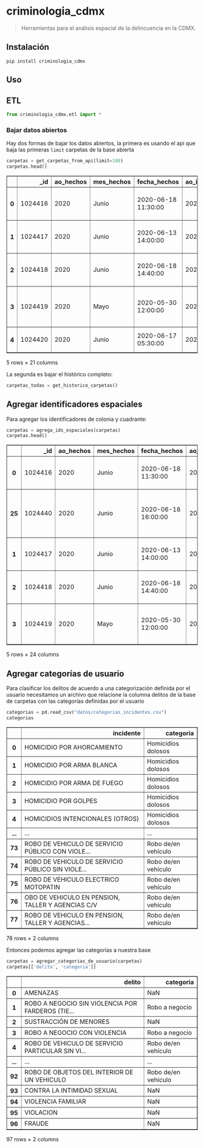 # criminologia_cdmx
> Herramientas para el análisis espacial de la delincuencia en la CDMX.


## Instalación

`pip install criminologia_cdmx`

## Uso

## ETL
````Python
from criminologia_cdmx.etl import *
````

### Bajar datos abiertos

Hay dos formas de bajar los datos abiertos, la primera es usando el api que baja las primeras `limit` carpetas de la base abierta

```python
carpetas = get_carpetas_from_api(limit=100)
carpetas.head()
```




<div>
<style scoped>
    .dataframe tbody tr th:only-of-type {
        vertical-align: middle;
    }

    .dataframe tbody tr th {
        vertical-align: top;
    }

    .dataframe thead th {
        text-align: right;
    }
</style>
<table border="1" class="dataframe">
  <thead>
    <tr style="text-align: right;">
      <th></th>
      <th>_id</th>
      <th>ao_hechos</th>
      <th>mes_hechos</th>
      <th>fecha_hechos</th>
      <th>ao_inicio</th>
      <th>mes_inicio</th>
      <th>fecha_inicio</th>
      <th>delito</th>
      <th>fiscalia</th>
      <th>agencia</th>
      <th>...</th>
      <th>categoria_delito</th>
      <th>calle_hechos</th>
      <th>calle_hechos2</th>
      <th>colonia_hechos</th>
      <th>alcaldia_hechos</th>
      <th>competencia</th>
      <th>longitud</th>
      <th>latitud</th>
      <th>tempo</th>
      <th>geometry</th>
    </tr>
  </thead>
  <tbody>
    <tr>
      <th>0</th>
      <td>1024416</td>
      <td>2020</td>
      <td>Junio</td>
      <td>2020-06-18 11:30:00</td>
      <td>2020</td>
      <td>Junio</td>
      <td>2020-06-18T15:41:11</td>
      <td>AMENAZAS</td>
      <td>FISCALÍA DE INVESTIGACIÓN TERRITORIAL EN BENIT...</td>
      <td>BJ-3</td>
      <td>...</td>
      <td>DELITO DE BAJO IMPACTO</td>
      <td>MIGUEL LAURENT</td>
      <td>NaN</td>
      <td>LETRÁN VALLE</td>
      <td>BENITO JUAREZ</td>
      <td>NaN</td>
      <td>-99.1615631604095</td>
      <td>19.3745426161242</td>
      <td>NaN</td>
      <td>POINT (-99.16156 19.37454)</td>
    </tr>
    <tr>
      <th>1</th>
      <td>1024417</td>
      <td>2020</td>
      <td>Junio</td>
      <td>2020-06-13 14:00:00</td>
      <td>2020</td>
      <td>Junio</td>
      <td>2020-06-18T15:42:35</td>
      <td>SUSTRACCIÓN DE MENORES</td>
      <td>FISCALÍA DE INVESTIGACIÓN TERRITORIAL EN IZTAC...</td>
      <td>IZC-2</td>
      <td>...</td>
      <td>DELITO DE BAJO IMPACTO</td>
      <td>TLACOTAL C</td>
      <td>NaN</td>
      <td>GABRIEL RAMOS MILLÁN SECCIÓN TLACOTAL</td>
      <td>IZTACALCO</td>
      <td>NaN</td>
      <td>-99.105716711431</td>
      <td>19.3953360477985</td>
      <td>NaN</td>
      <td>POINT (-99.10572 19.39534)</td>
    </tr>
    <tr>
      <th>2</th>
      <td>1024418</td>
      <td>2020</td>
      <td>Junio</td>
      <td>2020-06-18 14:40:00</td>
      <td>2020</td>
      <td>Junio</td>
      <td>2020-06-18T15:42:41</td>
      <td>ROBO A NEGOCIO CON VIOLENCIA</td>
      <td>FISCALÍA DE INVESTIGACIÓN TERRITORIAL EN IZTAP...</td>
      <td>IZP-6</td>
      <td>...</td>
      <td>ROBO A NEGOCIO CON VIOLENCIA</td>
      <td>AV. DEL ARBOL</td>
      <td>HORTENCIA</td>
      <td>LOMAS DE SAN LORENZO</td>
      <td>IZTAPALAPA</td>
      <td>NaN</td>
      <td>-99.0689250062205</td>
      <td>19.3157102852289</td>
      <td>NaN</td>
      <td>POINT (-99.06893 19.31571)</td>
    </tr>
    <tr>
      <th>3</th>
      <td>1024419</td>
      <td>2020</td>
      <td>Mayo</td>
      <td>2020-05-30 12:00:00</td>
      <td>2020</td>
      <td>Junio</td>
      <td>2020-06-18T15:45:31</td>
      <td>ROBO DE VEHICULO DE SERVICIO PARTICULAR SIN VI...</td>
      <td>FISCALÍA DE INVESTIGACIÓN TERRITORIAL EN IZTAP...</td>
      <td>IZP-5</td>
      <td>...</td>
      <td>ROBO DE VEHÍCULO CON Y SIN VIOLENCIA</td>
      <td>NAUTLA</td>
      <td>NaN</td>
      <td>SAN JUAN XALPA</td>
      <td>IZTAPALAPA</td>
      <td>NaN</td>
      <td>-99.0847959998612</td>
      <td>19.3354113029671</td>
      <td>NaN</td>
      <td>POINT (-99.08480 19.33541)</td>
    </tr>
    <tr>
      <th>4</th>
      <td>1024420</td>
      <td>2020</td>
      <td>Junio</td>
      <td>2020-06-17 05:30:00</td>
      <td>2020</td>
      <td>Junio</td>
      <td>2020-06-18T15:46:08</td>
      <td>ROBO DE ACCESORIOS DE AUTO</td>
      <td>AGENCIA DE DENUNCIA DIGITAL</td>
      <td>CEN-1</td>
      <td>...</td>
      <td>DELITO DE BAJO IMPACTO</td>
      <td>UNION</td>
      <td>12 DE OCTUBRE</td>
      <td>ESCANDÓN I SECCIÓN</td>
      <td>MIGUEL HIDALGO</td>
      <td>NaN</td>
      <td>-99.1753293004536</td>
      <td>19.3993953040539</td>
      <td>NaN</td>
      <td>POINT (-99.17533 19.39940)</td>
    </tr>
  </tbody>
</table>
<p>5 rows × 21 columns</p>
</div>



La segunda es bajar el histórico completo:

````Python
carpetas_todas = get_historico_carpetas()
````

## Agregar identificadores espaciales

Para agregar los identificadores de colonia y cuadrante:

```python
carpetas = agrega_ids_espaciales(carpetas)
carpetas.head()
```




<div>
<style scoped>
    .dataframe tbody tr th:only-of-type {
        vertical-align: middle;
    }

    .dataframe tbody tr th {
        vertical-align: top;
    }

    .dataframe thead th {
        text-align: right;
    }
</style>
<table border="1" class="dataframe">
  <thead>
    <tr style="text-align: right;">
      <th></th>
      <th>_id</th>
      <th>ao_hechos</th>
      <th>mes_hechos</th>
      <th>fecha_hechos</th>
      <th>ao_inicio</th>
      <th>mes_inicio</th>
      <th>fecha_inicio</th>
      <th>delito</th>
      <th>fiscalia</th>
      <th>agencia</th>
      <th>...</th>
      <th>colonia_hechos</th>
      <th>alcaldia_hechos</th>
      <th>competencia</th>
      <th>longitud</th>
      <th>latitud</th>
      <th>tempo</th>
      <th>geometry</th>
      <th>colonia_cve</th>
      <th>colonia_nombre</th>
      <th>cuadrante_id</th>
    </tr>
  </thead>
  <tbody>
    <tr>
      <th>0</th>
      <td>1024416</td>
      <td>2020</td>
      <td>Junio</td>
      <td>2020-06-18 11:30:00</td>
      <td>2020</td>
      <td>Junio</td>
      <td>2020-06-18T15:41:11</td>
      <td>AMENAZAS</td>
      <td>FISCALÍA DE INVESTIGACIÓN TERRITORIAL EN BENIT...</td>
      <td>BJ-3</td>
      <td>...</td>
      <td>LETRÁN VALLE</td>
      <td>BENITO JUAREZ</td>
      <td>NaN</td>
      <td>-99.1615631604095</td>
      <td>19.3745426161242</td>
      <td>NaN</td>
      <td>POINT (-99.16156 19.37454)</td>
      <td>932</td>
      <td>LETRAN VALLE</td>
      <td>013</td>
    </tr>
    <tr>
      <th>25</th>
      <td>1024440</td>
      <td>2020</td>
      <td>Junio</td>
      <td>2020-06-18 16:00:00</td>
      <td>2020</td>
      <td>Junio</td>
      <td>2020-06-18T16:25:08</td>
      <td>ROBO A NEGOCIO SIN VIOLENCIA POR FARDEROS (TIE...</td>
      <td>FISCALÍA DE INVESTIGACIÓN TERRITORIAL EN BENIT...</td>
      <td>BJ-2</td>
      <td>...</td>
      <td>SANTA CRUZ ATOYAC</td>
      <td>BENITO JUAREZ</td>
      <td>NaN</td>
      <td>-99.1644768802292</td>
      <td>19.3708053008306</td>
      <td>NaN</td>
      <td>POINT (-99.16448 19.37081)</td>
      <td>927</td>
      <td>STA CRUZ ATOYAC</td>
      <td>013</td>
    </tr>
    <tr>
      <th>1</th>
      <td>1024417</td>
      <td>2020</td>
      <td>Junio</td>
      <td>2020-06-13 14:00:00</td>
      <td>2020</td>
      <td>Junio</td>
      <td>2020-06-18T15:42:35</td>
      <td>SUSTRACCIÓN DE MENORES</td>
      <td>FISCALÍA DE INVESTIGACIÓN TERRITORIAL EN IZTAC...</td>
      <td>IZC-2</td>
      <td>...</td>
      <td>GABRIEL RAMOS MILLÁN SECCIÓN TLACOTAL</td>
      <td>IZTACALCO</td>
      <td>NaN</td>
      <td>-99.105716711431</td>
      <td>19.3953360477985</td>
      <td>NaN</td>
      <td>POINT (-99.10572 19.39534)</td>
      <td>898</td>
      <td>TLACOTAL RAMOS MILLAN</td>
      <td>025</td>
    </tr>
    <tr>
      <th>2</th>
      <td>1024418</td>
      <td>2020</td>
      <td>Junio</td>
      <td>2020-06-18 14:40:00</td>
      <td>2020</td>
      <td>Junio</td>
      <td>2020-06-18T15:42:41</td>
      <td>ROBO A NEGOCIO CON VIOLENCIA</td>
      <td>FISCALÍA DE INVESTIGACIÓN TERRITORIAL EN IZTAP...</td>
      <td>IZP-6</td>
      <td>...</td>
      <td>LOMAS DE SAN LORENZO</td>
      <td>IZTAPALAPA</td>
      <td>NaN</td>
      <td>-99.0689250062205</td>
      <td>19.3157102852289</td>
      <td>NaN</td>
      <td>POINT (-99.06893 19.31571)</td>
      <td>389</td>
      <td>SAN LORENZO TEZONCO (PBLO)</td>
      <td>017</td>
    </tr>
    <tr>
      <th>3</th>
      <td>1024419</td>
      <td>2020</td>
      <td>Mayo</td>
      <td>2020-05-30 12:00:00</td>
      <td>2020</td>
      <td>Junio</td>
      <td>2020-06-18T15:45:31</td>
      <td>ROBO DE VEHICULO DE SERVICIO PARTICULAR SIN VI...</td>
      <td>FISCALÍA DE INVESTIGACIÓN TERRITORIAL EN IZTAP...</td>
      <td>IZP-5</td>
      <td>...</td>
      <td>SAN JUAN XALPA</td>
      <td>IZTAPALAPA</td>
      <td>NaN</td>
      <td>-99.0847959998612</td>
      <td>19.3354113029671</td>
      <td>NaN</td>
      <td>POINT (-99.08480 19.33541)</td>
      <td>1413</td>
      <td>SAN JUAN XALPA I</td>
      <td>013</td>
    </tr>
  </tbody>
</table>
<p>5 rows × 24 columns</p>
</div>



## Agregar categorías de usuario

Para clasificar los delitos de acuerdo a una categorización definida por el usuario necesitamos un archivo que relacione la columna delitos de la base de carpetas con las categorías definidas por el usuario

```python
categorias = pd.read_csv("datos/categorias_incidentes.csv")
categorias
```




<div>
<style scoped>
    .dataframe tbody tr th:only-of-type {
        vertical-align: middle;
    }

    .dataframe tbody tr th {
        vertical-align: top;
    }

    .dataframe thead th {
        text-align: right;
    }
</style>
<table border="1" class="dataframe">
  <thead>
    <tr style="text-align: right;">
      <th></th>
      <th>incidente</th>
      <th>categoria</th>
    </tr>
  </thead>
  <tbody>
    <tr>
      <th>0</th>
      <td>HOMICIDIO POR AHORCAMIENTO</td>
      <td>Homicidios dolosos</td>
    </tr>
    <tr>
      <th>1</th>
      <td>HOMICIDIO POR ARMA BLANCA</td>
      <td>Homicidios dolosos</td>
    </tr>
    <tr>
      <th>2</th>
      <td>HOMICIDIO POR ARMA DE FUEGO</td>
      <td>Homicidios dolosos</td>
    </tr>
    <tr>
      <th>3</th>
      <td>HOMICIDIO POR GOLPES</td>
      <td>Homicidios dolosos</td>
    </tr>
    <tr>
      <th>4</th>
      <td>HOMICIDIOS INTENCIONALES (OTROS)</td>
      <td>Homicidios dolosos</td>
    </tr>
    <tr>
      <th>...</th>
      <td>...</td>
      <td>...</td>
    </tr>
    <tr>
      <th>73</th>
      <td>ROBO DE VEHICULO DE SERVICIO PÚBLICO CON VIOLE...</td>
      <td>Robo de/en vehículo</td>
    </tr>
    <tr>
      <th>74</th>
      <td>ROBO DE VEHICULO DE SERVICIO PÚBLICO SIN VIOLE...</td>
      <td>Robo de/en vehículo</td>
    </tr>
    <tr>
      <th>75</th>
      <td>ROBO DE VEHICULO ELECTRICO MOTOPATIN</td>
      <td>Robo de/en vehículo</td>
    </tr>
    <tr>
      <th>76</th>
      <td>OBO DE VEHICULO EN PENSION, TALLER Y AGENCIAS C/V</td>
      <td>Robo de/en vehículo</td>
    </tr>
    <tr>
      <th>77</th>
      <td>ROBO DE VEHICULO EN PENSION, TALLER Y AGENCIAS...</td>
      <td>Robo de/en vehículo</td>
    </tr>
  </tbody>
</table>
<p>78 rows × 2 columns</p>
</div>



Entonces podemos agregar las categorías a nuestra base

```python
carpetas = agregar_categorias_de_usuario(carpetas)
carpetas[['delito', 'categoria']]
```




<div>
<style scoped>
    .dataframe tbody tr th:only-of-type {
        vertical-align: middle;
    }

    .dataframe tbody tr th {
        vertical-align: top;
    }

    .dataframe thead th {
        text-align: right;
    }
</style>
<table border="1" class="dataframe">
  <thead>
    <tr style="text-align: right;">
      <th></th>
      <th>delito</th>
      <th>categoria</th>
    </tr>
  </thead>
  <tbody>
    <tr>
      <th>0</th>
      <td>AMENAZAS</td>
      <td>NaN</td>
    </tr>
    <tr>
      <th>1</th>
      <td>ROBO A NEGOCIO SIN VIOLENCIA POR FARDEROS (TIE...</td>
      <td>Robo a negocio</td>
    </tr>
    <tr>
      <th>2</th>
      <td>SUSTRACCIÓN DE MENORES</td>
      <td>NaN</td>
    </tr>
    <tr>
      <th>3</th>
      <td>ROBO A NEGOCIO CON VIOLENCIA</td>
      <td>Robo a negocio</td>
    </tr>
    <tr>
      <th>4</th>
      <td>ROBO DE VEHICULO DE SERVICIO PARTICULAR SIN VI...</td>
      <td>Robo de/en vehículo</td>
    </tr>
    <tr>
      <th>...</th>
      <td>...</td>
      <td>...</td>
    </tr>
    <tr>
      <th>92</th>
      <td>ROBO DE OBJETOS DEL INTERIOR DE UN VEHICULO</td>
      <td>Robo de/en vehículo</td>
    </tr>
    <tr>
      <th>93</th>
      <td>CONTRA LA INTIMIDAD SEXUAL</td>
      <td>NaN</td>
    </tr>
    <tr>
      <th>94</th>
      <td>VIOLENCIA FAMILIAR</td>
      <td>NaN</td>
    </tr>
    <tr>
      <th>95</th>
      <td>VIOLACION</td>
      <td>NaN</td>
    </tr>
    <tr>
      <th>96</th>
      <td>FRAUDE</td>
      <td>NaN</td>
    </tr>
  </tbody>
</table>
<p>97 rows × 2 columns</p>
</div>


